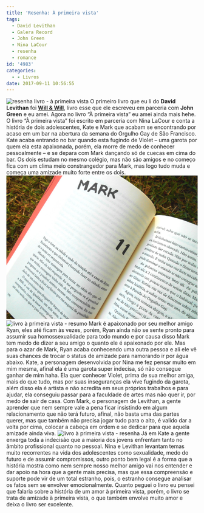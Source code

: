 ```yaml
---
title: 'Resenha: À primeira vista'
tags:
  - David Levithan
  - Galera Record
  - John Green
  - Nina LaCour
  - resenha
  - romance
id: '4983'
categories:
  - - Livros
date: 2017-09-11 10:56:55
---
```


![resenha livro - à primeira vista](/images/2017/08/capa-do-livro-à-primeira-vista.jpg) O primeiro livro que eu li do **David Levithan** foi [**Will & Will**](http://natalia.blog.br/resenha-will-will-um-nome-um-destino/), livro esse que ele escreveu em parceria com **John Green** e eu amei. Agora no livro “À primeira vista” eu amei ainda mais hehe. O livro “À primeira vista” foi escrito em parceria com Nina LaCour e conta a história de dois adolescentes, Kate e Mark que acabam se encontrando por acaso em um bar na abertura da semana do Orgulho Gay de São Francisco. Kate acaba entrando no bar quando esta fugindo de Violet – uma garota por quem ela esta apaixonada, porém, ela morre de medo de conhecer pessoalmente – e se depara com Mark dançando só de cuecas em cima do bar. Os dois estudam no mesmo colégio, mas não são amigos e no começo fica com um clima meio constrangedor para Mark, mas logo tudo muda e começa uma amizade muito forte entre os dois. ![resumo livro - à primeira vista](/images/2017/08/páginas-do-livro-à-primeira-vista.jpg) ![livro à primeira vista - resumo](/images/2017/08/lombada-livro-à-primeira-vista.jpg) Mark é apaixonado por seu melhor amigo Ryan, eles até ficam às vezes, porém, Ryan ainda não se sente pronto para assumir sua homossexualidade para todo mundo e por causa disso Mark tem medo de dizer a seu amigo o quanto ele é apaixonado por ele. Mas para o azar de Mark, Ryan acaba conhecendo uma outra pessoa e ali ele vê suas chances de trocar o status de amizade para namorando ir por água abaixo. Kate, a personagem desenvolvida por Nina me fez pensar muito em mim mesma, afinal ela é uma garota super indecisa, só não consegue ganhar de mim haha. Ela quer conhecer Violet, prima de sua melhor amiga, mais do que tudo, mas por suas inseguranças ela vive fugindo da garota, além disso ela é artista e não acredita em seus próprios trabalhos e para ajudar, ela conseguiu passar para a faculdade de artes mas não quer ir, por medo de sair de casa. Com Mark, o personagem de Levithan, a gente aprender que nem sempre vale a pena ficar insistindo em algum relacionamento que não terá futuro, afinal, não basta uma das partes querer, mas que também não precisa jogar tudo para o alto, é valido dar a volta por cima, colocar a cabeça em ordem e se dedicar para que aquela amizade ainda viva. ![livro à primeira vista - resenha](/images/2017/08/contra-capa-à-primeira-vista.jpg) Já em Kate a gente enxerga toda a indecisão que a maioria dos jovens enfrentam tanto no âmbito profissional quanto no pessoal. Nina e Levithan levantam temas muito recorrentes na vida dos adolescentes como sexualidade, medo do futuro e de assumir compromissos, outro ponto bem legal é a forma que a história mostra como nem sempre nosso melhor amigo vai nos entender e dar apoio na hora que a gente mais precisa, mas que essa compreensão e suporte pode vir de um total estranho, pois, o estranho consegue analisar os fatos sem se envolver emocionalmente. Quanto peguei o livro eu pensei que falaria sobre a história de um amor à primeira vista, porém, o livro se trata de amizade à primeira vista, o que também envolve muito amor e deixa o livro ser excelente.
